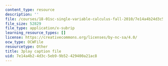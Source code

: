 ```yaml
---
content_type: resource
description: ''
file: /courses/18-01sc-single-variable-calculus-fall-2010/7e14a4b24d3c5eb99b52429400a21ac8_Pd2xP5zDsRw.vtt
file_size: 52829
file_type: application/x-subrip
learning_resource_types: []
license: https://creativecommons.org/licenses/by-nc-sa/4.0/
ocw_type: OCWFile
resourcetype: Other
title: 3play caption file
uid: 7e14a4b2-4d3c-5eb9-9b52-429400a21ac8
---
```

